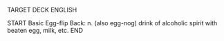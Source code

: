TARGET DECK
ENGLISH

START
Basic
Egg-flip
Back: n. (also egg-nog) drink of alcoholic spirit with beaten egg, milk, etc.
END
